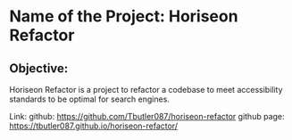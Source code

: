 # Name of the Project: Horiseon Refactor

## Objective: 
Horiseon Refactor is a project to refactor a codebase to meet accessibility standards to be optimal for search engines. 

Link:
github: https://github.com/Tbutler087/horiseon-refactor
github page: https://tbutler087.github.io/horiseon-refactor/


